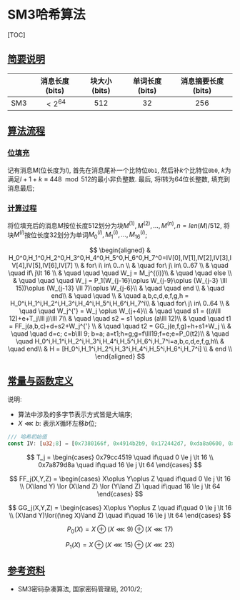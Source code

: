 # SM3哈希算法

<span id='toc'></span>
[TOC]

## [简要说明](#toc)

||消息长度(bits)|块大小(bits)|单词长度(bits)|消息摘要长度(bits)|
|:----:|:-:|:-:|:-:|:-:|
|SM3|$\lt 2^{64}$|512|32|256|

## [算法流程](#toc)

### [位填充](#toc)

记有消息$M$(位长度为$l$), 首先在消息尾补一个比特位`0b1`, 然后补$k$个比特位`0b0`, $k$为满足$l+1+k\equiv 448 \mod 512$的最小非负整数. 最后, 将$l$转为64位长整数, 填充到消息最后;

### [计算过程](#toc)

将位填充后的消息$M$按位长度512划分为块$M^{(1)}, M^{(2)}, \dots, M^{(n)}, n = len(M)/512$, 将块$M^{(i)}$按位长度32划分为单词$M_0^{(i)}, M_1^{(i)}, \dots, M_16^{(i)}$;

$$
\begin{aligned}
& H_0^0,H_1^0,H_2^0,H_3^0,H_4^0,H_5^0,H_6^0,H_7^0=IV[0],IV[1],IV[2],IV[3],IV[4],IV[5],IV[6],IV[7] \\
& for\ i\ in\ 0..n \\
& \quad for\ j\ in\ 0..67 \\
& \quad \quad if\ j\lt 16 \\
& \quad \quad \quad W_j = M_j^{(i)}\\
& \quad \quad else \\
& \quad \quad \quad W_j = P_1(W_{j-16}\oplus W_{j-9}\oplus (W_{j-3} \lll 15))\oplus (W_{j-13} \lll 7)\oplus W_{j-6}\\
& \quad \quad end \\
& \quad end\\
& \quad \quad \\
& \quad a,b,c,d,e,f,g,h = H_0^i,H_1^i,H_2^i,H_3^i,H_4^i,H_5^i,H_6^i,H_7^i\\
& \quad for\ j\ in\ 0..64 \\
& \quad \quad W_j^{'} = W_j \oplus W_{j+4}\\
& \quad \quad s1 = ((a\lll 12)+e+T_j\lll j)\lll 7\\
& \quad \quad s2 = s1 \oplus (a\lll 12)\\
& \quad \quad t1 = FF_j(a,b,c)+d+s2+W_j^{'} \\
& \quad \quad t2 = GG_j(e,f,g)+h+s1+W_j \\
& \quad \quad d=c; c=b\lll 9; b=a; a=t1;h=g;g=f\lll19;f=e;e=P_0(t2)\\
& \quad \quad H_0^i,H_1^i,H_2^i,H_3^i,H_4^i,H_5^i,H_6^i,H_7^i=a,b,c,d,e,f,g,h\\
& \quad end\\
& H = [H_0^i,H_1^i,H_2^i,H_3^i,H_4^i,H_5^i,H_6^i,H_7^i] \\
& end \\
\end{aligned}
$$

## [常量与函数定义](#toc)

说明:

- 算法中涉及的多字节表示方式皆是大端序;
- $X \lll b$: 表示$X$循环左移$b$位;

```Rust
/// 哈希初始值
const IV: [u32;8] = [0x7380166f, 0x4914b2b9, 0x172442d7, 0xda8a0600, 0xa96f30bc, 0x163138aa, 0xe38dee4d, 0xb0fb0e4e];
```

$$
T_j =
\begin{cases}
0x79cc4519 \quad if\quad 0 \le j \lt 16 \\
0x7a879d8a \quad if\quad 16 \le j \lt 64
\end{cases}
$$

$$
FF_j(X,Y,Z) =
\begin{cases}
X\oplus Y\oplus Z \quad if\quad 0 \le j \lt 16 \\
(X\land Y) \lor (X\land Z) \lor (Y\land Z) \quad if\quad 16 \le j \lt 64
\end{cases}
$$

$$
GG_j(X,Y,Z) =
\begin{cases}
X\oplus Y\oplus Z \quad if\quad 0 \le j \lt 16 \\
(X\land Y)\lor((\neg X)\land Z) \quad if\quad 16 \le j \lt 64
\end{cases}
$$

$$
P_0(X) = X\oplus (X\lll 9)\oplus (X\lll 17)
$$

$$
P_1(X)= X\oplus (X\lll 15)\oplus (X\lll 23)
$$

## [参考资料](#toc)

- SM3密码杂凑算法, 国家密码管理局, 2010/2;
